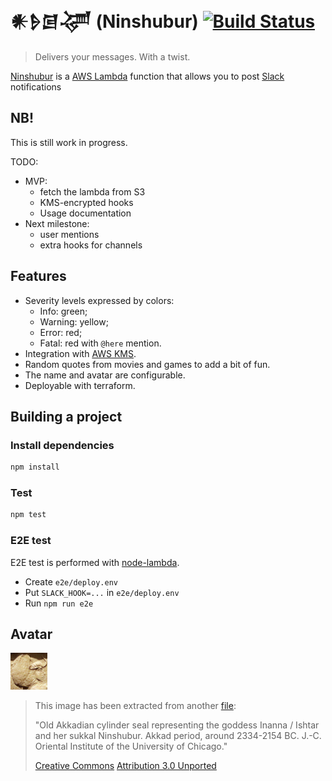 # 𒀭𒊩𒌆𒋚 (Ninshubur) [![Build Status](https://travis-ci.org/artamonovkirill/ninshubur.svg?branch=master)](https://travis-ci.org/artamonovkirill/ninshubur)

> Delivers your messages. With a twist. 

[Ninshubur](https://en.wikipedia.org/wiki/Ninshubur) is a [AWS Lambda](https://aws.amazon.com/lambda/) 
function that allows you to post [Slack](https://slack.com/) notifications

## NB!

This is still work in progress.

TODO:
* MVP:
  * fetch the lambda from S3
  * KMS-encrypted hooks
  * Usage documentation
* Next milestone:
  * user mentions
  * extra hooks for channels

## Features

* Severity levels expressed by colors:
  * Info: green;
  * Warning: yellow;
  * Error: red;
  * Fatal: red with `@here` mention.
* Integration with [AWS KMS](https://aws.amazon.com/kms/).
* Random quotes from movies and games to add a bit of fun.
* The name and avatar are configurable.
* Deployable with terraform.

## Building a project

### Install dependencies
```bash
npm install
```

### Test
```bash
npm test
```

### E2E test

E2E test is performed with [node-lambda](https://github.com/motdotla/node-lambda).

* Create `e2e/deploy.env`
* Put `SLACK_HOOK=...` in `e2e/deploy.env` 
* Run `npm run e2e`

## Avatar

![Ninshubur avatar](ninshubur.jpg) 

> This image has been extracted from another [file](https://commons.wikimedia.org/wiki/File:Seal_of_Inanna,_2350-2150_BCE.jpg): 
>
>"Old Akkadian cylinder seal representing the goddess Inanna / Ishtar and her sukkal Ninshubur. Akkad period, around 2334-2154 BC. J.-C. Oriental Institute of the University of Chicago." 
> 
> [Creative Commons](https://en.wikipedia.org/wiki/en:Creative_Commons) [Attribution 3.0 Unported](https://creativecommons.org/licenses/by/3.0/deed.en)